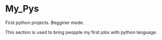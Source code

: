 # My_Pys
First python projects. Begginer mode.

This section is used to bring peopple my first jobs with python language.
